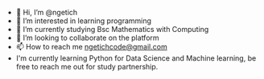 - 👋 Hi, I’m @ngetich
- 👀 I’m interested in learning programming
- 🌱 I’m currently studying Bsc Mathematics with Computing
- 💞️ I’m looking to collaborate on the platform
- 📫 How to reach me ngetichcode@gmail.com
- I'm currently learning Python for Data Science and Machine learning, be free to reach me out for study partnership.

<!---
ngetich710/ngetich710 is a ✨ special ✨ repository because its `README.md` (this file) appears on your GitHub profile.
You can click the Preview link to take a look at your changes.
--->
